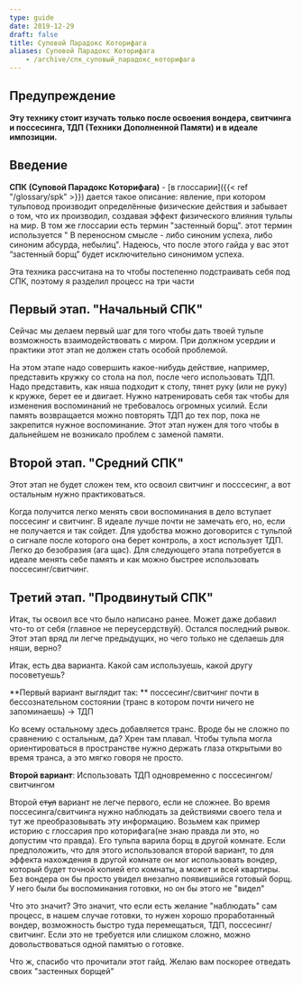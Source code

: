 ```yaml
---
type: guide
date: 2019-12-29
draft: false
title: Суповой Парадокс Которифага
aliases: Суповой Парадокс Которифага
    - /archive/спк_суповый_парадокс_которифага
---
```

## Предупреждение
__Эту технику стоит изучать только после освоения вондера, свитчинга и поссесинга, ТДП (Техники Дополненной Памяти) и в идеале импозиции.__

## Введение
**СПК (Суповой Парадокс Которифага)** - [в глоссарии]({{< ref "/glossary/spk" >}}) дается такое описание: явление, при котором тульповод производит определённые физические действия и забывает о том, что их производил, создавая эффект физического влияния тульпы на мир. В том же глоссарии есть термин "застенный борщ". этот термин используется " В переносном смысле - либо синоним успеха, либо синоним абсурда, небылиц". Надеюсь, что после этого гайда у вас этот “застенный борщ” будет исключительно синонимом успеха.

Эта техника рассчитана на то чтобы постепенно подстраивать себя под СПК, поэтому я разделил процесс на три части

## Первый этап. "Начальный СПК"
Сейчас мы делаем первый шаг для того чтобы дать твоей тульпе возможность взаимодействовать с миром. При должном усердии и практики этот этап не должен стать особой проблемой.

На этом этапе надо совершить какое-нибудь действие, например, представить кружку со стола на пол, после чего использовать ТДП. Надо представить, как няша подходит к столу, тянет руку (или не руку) к кружке, берет ее и двигает. Нужно натренировать себя так чтобы для изменения воспоминаний не требовалось огромных усилий. Если память возвращается можно повторять ТДП до тех пор, пока не закрепится нужное воспоминание. Этот этап нужен для того чтобы в дальнейшем не возникало проблем с заменой памяти.

## Второй этап. "Средний СПК"
Этот этап не будет сложен тем, кто освоил свитчинг и посссесинг, а вот остальным нужно практиковаться.

Когда получится легко менять свои воспоминания в дело вступает поссесинг и свитчинг. В идеале лучше почти не замечать его, но, если не получается и так сойдет. Для удобства можно договорится с тульпой о сигнале после которого она берет контроль, а хост использует ТДП. Легко до безобразия (ага щас). Для следующего этапа потребуется в идеале менять себе память и как можно быстрее использовать поссесинг/свитчинг.

## Третий этап. "Продвинутый СПК"
Итак, ты освоил все что было написано ранее. Может даже добавил что-то от себя (главное не переусердствуй). Остался последний рывок. Этот этап вряд ли легче предыдущих, но чего только не сделаешь для няши, верно?

Итак, есть два варианта. Какой сам используешь, какой другу посоветуешь?

**Первый вариант выглядит так: ** поссесинг/свитчинг почти в бессознательном состоянии (транс в котором почти ничего не запоминаешь) -> ТДП

Ко всему остальному здесь добавляется транс. Вроде бы не сложно по сравнению с остальным, да? Хрен там плавал. Чтобы тульпа могла ориентироваться в пространстве нужно держать глаза открытыми во время транса, а это мягко говоря не просто.

**Второй вариант**: Использовать ТДП одновременно с поссесингом/свитчингом

Второй <del>стул</del> вариант не легче первого, если не сложнее. Во время поссесинга/свитчинга нужно наблюдать за действиями своего тела и тут же преобразовывать эту информацию. Возьмем как пример историю с глоссария про которифага(не знаю правда ли это, но допустим что правда). Его тульпа варила борщ в другой комнате. Если предположить, что для этого использовался второй вариант, то для эффекта нахождения в другой комнате он мог использовать вондер, который будет точной копией его комнаты, а может и всей квартиры. Без вондера он бы просто увидел внезапно появившийся готовый борщ. У него были бы воспоминания готовки, но он бы этого не "видел"

Что это значит? Это значит, что если есть желание "наблюдать" сам процесс, в нашем случае готовки, то нужен хорошо проработанный вондер, возможность быстро туда перемещаться, ТДП, поссесинг/свитчинг. Если это не требуется или слишком сложно, можно довольствоваться одной памятью о готовке.

Что ж, спасибо что прочитали этот гайд. Желаю вам поскорее отведать своих "застенных борщей"
